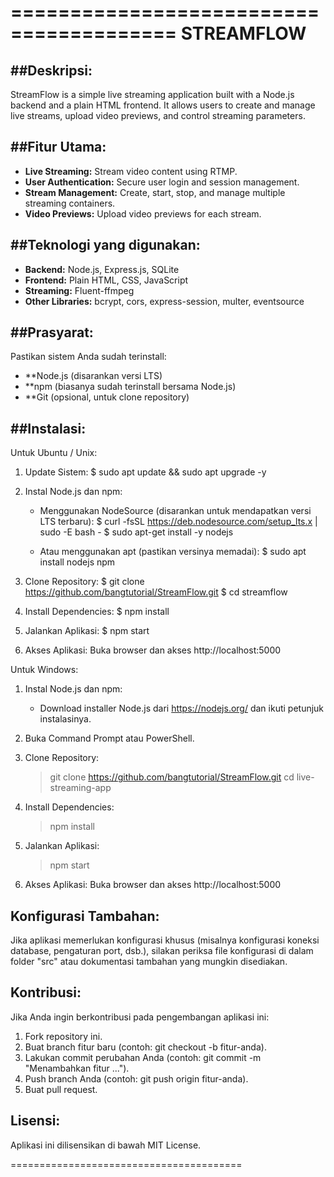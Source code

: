 ========================================
             STREAMFLOW
========================================

##Deskripsi:
----------
StreamFlow is a simple live streaming application built with a Node.js backend and a plain HTML frontend.  It allows users to create and manage live streams, upload video previews, and control streaming parameters.

##Fitur Utama:
-------------
* **Live Streaming:**  Stream video content using RTMP.
* **User Authentication:** Secure user login and session management.
* **Stream Management:** Create, start, stop, and manage multiple streaming containers.
* **Video Previews:** Upload video previews for each stream.

##Teknologi yang digunakan:
-------------
* **Backend:** Node.js, Express.js, SQLite
* **Frontend:** Plain HTML, CSS, JavaScript
* **Streaming:** Fluent-ffmpeg
* **Other Libraries:** bcrypt, cors, express-session, multer, eventsource

##Prasyarat:
----------
Pastikan sistem Anda sudah terinstall:
* **Node.js (disarankan versi LTS)
* **npm (biasanya sudah terinstall bersama Node.js)
* **Git (opsional, untuk clone repository)

##Instalasi:
----------

Untuk Ubuntu / Unix:

1. Update Sistem:
   $ sudo apt update && sudo apt upgrade -y

2. Instal Node.js dan npm:

   - Menggunakan NodeSource (disarankan untuk mendapatkan versi LTS terbaru):
     $ curl -fsSL https://deb.nodesource.com/setup_lts.x | sudo -E bash -
     $ sudo apt-get install -y nodejs

   - Atau menggunakan apt (pastikan versinya memadai):
     $ sudo apt install nodejs npm

3. Clone Repository:
   $ git clone https://github.com/bangtutorial/StreamFlow.git
   $ cd streamflow

4. Install Dependencies:
   $ npm install

5. Jalankan Aplikasi:
     $ npm start

6. Akses Aplikasi:
   Buka browser dan akses http://localhost:5000


Untuk Windows:

1. Instal Node.js dan npm:
   - Download installer Node.js dari https://nodejs.org/ dan ikuti petunjuk instalasinya.

2. Buka Command Prompt atau PowerShell.

3. Clone Repository:
   > git clone https://github.com/bangtutorial/StreamFlow.git
   > cd live-streaming-app

4. Install Dependencies:
   > npm install

5. Jalankan Aplikasi:
     > npm start

6. Akses Aplikasi:
   Buka browser dan akses http://localhost:5000

Konfigurasi Tambahan:
----------------------
Jika aplikasi memerlukan konfigurasi khusus (misalnya konfigurasi koneksi database, pengaturan port, dsb.), silakan periksa file konfigurasi di dalam folder "src" atau dokumentasi tambahan yang mungkin disediakan.

Kontribusi:
------------
Jika Anda ingin berkontribusi pada pengembangan aplikasi ini:
  1. Fork repository ini.
  2. Buat branch fitur baru (contoh: git checkout -b fitur-anda).
  3. Lakukan commit perubahan Anda (contoh: git commit -m "Menambahkan fitur ...").
  4. Push branch Anda (contoh: git push origin fitur-anda).
  5. Buat pull request.

Lisensi:
---------
Aplikasi ini dilisensikan di bawah MIT License.

========================================
